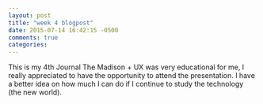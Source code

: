 ```yaml
---
layout: post
title: "week 4 blogpost"
date: 2015-07-14 16:42:15 -0500
comments: true
categories:
---
```

This is my 4th Journal 
The Madison + UX was very educational for me, I really appreciated to have the opportunity to attend the presentation. I have a better idea on how much I can do if I continue to study the technology (the new world).